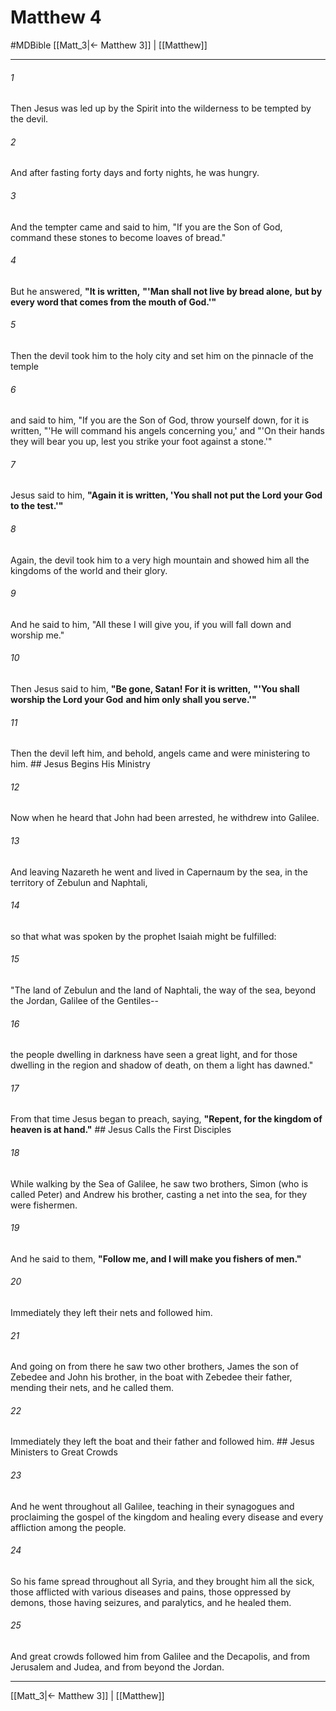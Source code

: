 # Matthew 4
#MDBible
[[Matt_3|← Matthew 3]] | [[Matthew]]

***

###### 1 
Then Jesus was led up by the Spirit into the wilderness to be tempted by the devil. 

###### 2 
And after fasting forty days and forty nights, he was hungry. 

###### 3 
And the tempter came and said to him, "If you are the Son of God, command these stones to become loaves of bread." 

###### 4 
But he answered, **"It is written,** **"'Man shall not live by bread alone,** **but by every word that comes from the mouth of God.'"** 

###### 5 
Then the devil took him to the holy city and set him on the pinnacle of the temple 

###### 6 
and said to him, "If you are the Son of God, throw yourself down, for it is written, "'He will command his angels concerning you,' and "'On their hands they will bear you up, lest you strike your foot against a stone.'" 

###### 7 
Jesus said to him, **"Again it is written, 'You shall not put the Lord your God to the test.'"** 

###### 8 
Again, the devil took him to a very high mountain and showed him all the kingdoms of the world and their glory. 

###### 9 
And he said to him, "All these I will give you, if you will fall down and worship me." 

###### 10 
Then Jesus said to him, **"Be gone, Satan! For it is written,** **"'You shall worship the Lord your God** **and him only shall you serve.'"** 

###### 11 
Then the devil left him, and behold, angels came and were ministering to him. ## Jesus Begins His Ministry 

###### 12 
Now when he heard that John had been arrested, he withdrew into Galilee. 

###### 13 
And leaving Nazareth he went and lived in Capernaum by the sea, in the territory of Zebulun and Naphtali, 

###### 14 
so that what was spoken by the prophet Isaiah might be fulfilled: 

###### 15 
"The land of Zebulun and the land of Naphtali, the way of the sea, beyond the Jordan, Galilee of the Gentiles-- 

###### 16 
the people dwelling in darkness have seen a great light, and for those dwelling in the region and shadow of death, on them a light has dawned." 

###### 17 
From that time Jesus began to preach, saying, **"Repent, for the kingdom of heaven is at hand."** ## Jesus Calls the First Disciples 

###### 18 
While walking by the Sea of Galilee, he saw two brothers, Simon (who is called Peter) and Andrew his brother, casting a net into the sea, for they were fishermen. 

###### 19 
And he said to them, **"Follow me, and I will make you fishers of men."** 

###### 20 
Immediately they left their nets and followed him. 

###### 21 
And going on from there he saw two other brothers, James the son of Zebedee and John his brother, in the boat with Zebedee their father, mending their nets, and he called them. 

###### 22 
Immediately they left the boat and their father and followed him. ## Jesus Ministers to Great Crowds 

###### 23 
And he went throughout all Galilee, teaching in their synagogues and proclaiming the gospel of the kingdom and healing every disease and every affliction among the people. 

###### 24 
So his fame spread throughout all Syria, and they brought him all the sick, those afflicted with various diseases and pains, those oppressed by demons, those having seizures, and paralytics, and he healed them. 

###### 25 
And great crowds followed him from Galilee and the Decapolis, and from Jerusalem and Judea, and from beyond the Jordan. 

***

[[Matt_3|← Matthew 3]] | [[Matthew]]
